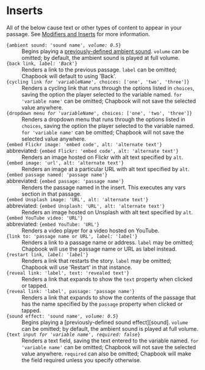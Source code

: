 # Inserts

All of the below cause text or other types of content to appear in your passage. See [Modifiers and Inserts][mods-inserts] for more information.

<dl>

<dt>
<code>{ambient sound: 'sound name'<i>, volume: 0.5</i>}</code>
</dt>

<dd>
Begins playing a <a href="../multimedia/audio.html">previously-defined ambient sound</a>. <code>volume</code> can be omitted; by default, the ambient sound is played at full volume.
</dd>

<dt>
<code>{back link<i>, label: 'Back'</i>}</code>
</dt>

<dd>
Renders a link to the previous passage. <code>label</code> can be omitted; Chapbook will default to using 'Back'.
</dd>

<dt>
<code>{cycling link<i> for 'variableName'</i>, choices: ['one', 'two', 'three']}</code>
</td>

<dd>
Renders a cycling link that runs through the options listed in <code>choices</code>, saving the option the player selected to the variable named. <code>for 'variable name'</code> can be omitted; Chapbook will not save the selected value anywhere.
</dd>

<dt>
<code>{dropdown menu<i> for 'variableName'</i>, choices: ['one', 'two', 'three']}</code>
</td>

<dd>
Renders a dropdown menu that runs through the options listed in <code>choices</code>, saving the option the player selected to the variable named. <code>for 'variable name'</code> can be omitted; Chapbook will not save the selected value anywhere.
</dd>

<dt>
<code>{embed Flickr image: 'embed code', alt: 'alternate text'}</code>
<br>
abbreviated: <code>{embed Flickr: 'embed code', alt: 'alternate text'}</code>
</dt>

<dd>
Renders an image hosted on Flickr with alt text specified by <code>alt</code>.
</dd>

<dt>
<code>{embed image: 'url', alt: 'alternate text'}</code>
</dt>

<dd>
Renders an image at a particular URL with alt text specified by <code>alt</code>.
</dd>

<dt>
<code>{embed passage named: 'passage name'}</code>
<br>
abbreviated: <code>{embed passage: 'passage name'}</code>
</dt>

<dd>
Renders the passage named in the insert. This executes any vars section in that passage.
</dd>

<dt>
<dt>
<code>{embed Unsplash image: 'URL', alt: 'alternate text'}</code>
<br>
abbreviated: <code>{embed Unsplash: 'URL', alt: 'alternate text'}</code>
</dt>

<dd>
Renders an image hosted on Unsplash with alt text specified by <code>alt</code>.
</dd>

<dt>
<code>{embed YouTube video: 'URL'}</code>
<br>
abbreviated: <code>{embed YouTube: 'URL'}</code>
</dt>

<dd>
Renders a video player for a video hosted on YouTube.
</dd>

<dt>
<code>{link to: 'passage name or URL'<i>, label: 'label'</i>}</code>
</dt>

<dd>
Renders a link to a passage name or address. <code>label</code> may be omitted; Chapbook will use the passage name or URL as label instead.
</dd>

<dt>
<code>{restart link<i>, label: 'label'</i>}</code>
</dt>

<dd>
Renders a link that restarts the story. <code>label</code> may be omitted; Chapbook will use 'Restart' in that instance.
</dd>

<dt>
<code>{reveal link: 'label', text: 'revealed text'}</code>
</dt>

<dd>
Renders a link that expands to show the <code>text</code> property when clicked or tapped.
</dd>

<dt>
<code>{reveal link: 'label', passage: 'passage name'}</code>
</dt>

<dd>
Renders a link that expands to show the contents of the passage that has the name specified by the <code>passage</code> property when clicked or tapped.
</dd>

<dt>
<code>{sound effect: 'sound name'<i>, volume: 0.5</i>}</code>
</dt>

<dd>
Begins playing a [previously-defined sound effect][sound]. <code>volume</code> can be omitted; by default, the ambient sound is played at full volume.
</dd>

<dt>
<code>{text input<i> for 'variable name'</i>, <i>required: false</i>}</code>
</td>

<dd>
Renders a text field, saving the text entered to the variable named. <code>for 'variable name'</code> can be omitted; Chapbook will not save the selected value anywhere. <code>required</code> can also be omitted; Chapbook will make the field required unless you specify otherwise.
</dd>

</dl>

[sound]: ../multimedia/audio.md
[mods-inserts]: ../modifiers-and-inserts/